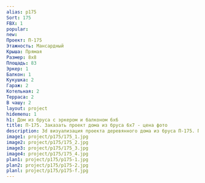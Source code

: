 ```yaml
---
alias: p175
Sort: 175
FBX: 1
popular: 
new: 
Проект: П-175
Этажность: Мансардный
Крыша: Прямая
Размер: 8х8
Площадь: 83
Эркер: 1
Балкон: 1
Кукушка: 2
Гараж: 2
Котельная: 2
Терраса: 2
В чашу: 2
layout: project
hidemenu: 1
h1: Дом из бруса с эркером и балконом 6х6
title: П-175. Заказать проект дома из бруса 6х7 - цена фото
description: 3d визуализация проекта деревянного дома из бруса П-175. Площадь 83 м2, размер 6х7. Вы можете внести любые изменения в проект.
image1: project/p175/175_1.jpg
image2: project/p175/175_2.jpg
image3: project/p175/175_3.jpg
image4: project/p175/175_4.jpg
plan1: project/p175/p175-1.jpg
plan2: project/p175/p175-2.jpg
planl: project/p175/p175-f.jpg
---
```

